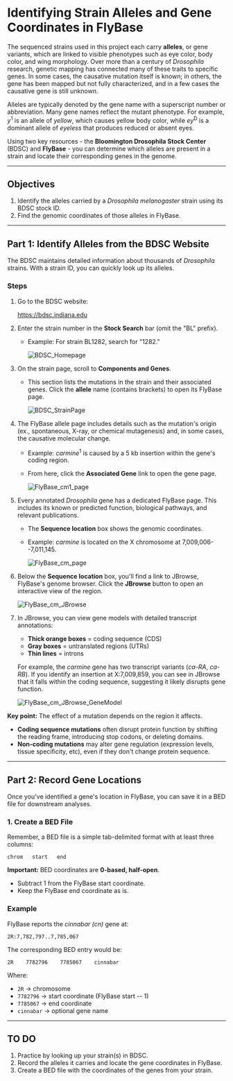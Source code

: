 # Identifying Strain Alleles and Gene Coordinates in FlyBase

The sequenced strains used in this project each carry **alleles**, or gene
variants, which are linked to visible phenotypes such as eye color, body color, and
wing morphology. Over more than a century of *Drosophila* research,
genetic mapping has connected many of these traits to specific genes. In
some cases, the causative mutation itself is known; in others, the gene
has been mapped but not fully characterized, and in a few cases the
causative gene is still unknown.

Alleles are typically denoted by the gene name with a superscript number
or abbreviation. Many gene names reflect the mutant phenotype. For
example, *y*<sup>1</sup> is an allele of *yellow*,
which causes yellow body color, while *ey*<sup>D</sup>
is a dominant allele of *eyeless* that produces reduced or absent eyes.

Using two key resources - the **Bloomington Drosophila Stock Center** (BDSC)
and **FlyBase** - you can determine which alleles are present in a strain
and locate their corresponding genes in the genome.

------------------------------------------------------------------------

## Objectives

1.  Identify the alleles carried by a *Drosophila melanogaster* strain
    using its BDSC stock ID.
2.  Find the genomic coordinates of those alleles in FlyBase.

------------------------------------------------------------------------

## Part 1: Identify Alleles from the BDSC Website

The BDSC maintains detailed information about thousands of *Drosophila*
strains. With a strain ID, you can quickly look up its alleles.

### Steps

1.  Go to the BDSC website:

    <https://bdsc.indiana.edu>

2.  Enter the strain number in the **Stock Search** bar (omit the "BL"
    prefix).

    -   Example: For strain BL1282, search for "1282."

        ![BDSC_Homepage](../images/BDSC_homepage.png)

3.  On the strain page, scroll to **Components and Genes**.

    -   This section lists the mutations in the strain and their
        associated genes. Click the **allele** name (contains brackets) to open
        its FlyBase page.

        ![BDSC_StrainPage](../images/BDSC_StrainPage.png)

4.  The FlyBase allele page includes details such as the mutation's
    origin (ex., spontaneous, X-ray, or chemical mutagenesis) and, in
    some cases, the causative molecular change.

    -   Example: *carmine*<sup>1</sup> is caused by a
        5 kb insertion within the gene's coding region.
    -   From here, click the **Associated Gene** link to open the gene
        page.

        ![FlyBase_cm1_page](../images/FlyBase_cm1_page.png)

5.  Every annotated *Drosophila* gene has a dedicated FlyBase page. This
    includes its known or predicted function, biological pathways, and
    relevant publications.

    -   The **Sequence location** box shows the genomic coordinates.
    -   Example: *carmine* is located on the X chromosome at
        7,009,006--7,011,145.

        ![FlyBase_cm_page](../images/FlyBase_cm_gene.png)

6.  Below the **Sequence location** box, you'll find a link to JBrowse,
    FlyBase's genome browser. Click the **JBrowse** button to open an
    interactive view of the region.

    ![FlyBase_cm_JBrowse](../images/FlyBase_cm_JBrowse.png)

7.  In JBrowse, you can view gene models with detailed transcript
    annotations:

    -   **Thick orange boxes** = coding sequence (CDS)
    -   **Gray boxes** = untranslated regions (UTRs)
    -   **Thin lines** = introns

    For example, the *carmine* gene has two transcript variants
    (*ca-RA*, *ca-RB*). If you identify an insertion at X:7,009,859, you
    can see in JBrowse that it falls within the coding sequence,
    suggesting it likely disrupts gene function.
    
    ![FlyBase_cm_JBrowse_GeneModel](../images/FlyBase_cm1_JBrowse_genemodel.png)

**Key point:** The effect of a mutation depends on the region it
affects.
- **Coding sequence mutations** often disrupt protein function by
shifting the reading frame, introducing stop codons, or deleting
domains.
- **Non-coding mutations** may alter gene regulation (expression levels,
tissue specificity, etc), even if they don't change protein sequence.

------------------------------------------------------------------------

## Part 2: Record Gene Locations

Once you've identified a gene's location in FlyBase, you can save it in
a BED file for downstream analyses.

### 1. Create a BED File

Remember, a BED file is a simple tab-delimited format with at least three columns:

    chrom   start   end

**Important:** BED coordinates are **0-based, half-open**.
- Subtract 1 from the FlyBase start coordinate.
- Keep the FlyBase end coordinate as is.

### Example

FlyBase reports the *cinnabar (cn)* gene at:

    2R:7,782,797..7,785,067

The corresponding BED entry would be:

    2R    7782796    7785067    cinnabar

Where:
- `2R` → chromosome
- `7782796` → start coordinate (FlyBase start -- 1)
- `7785067` → end coordinate
- `cinnabar` → optional gene name

------------------------------------------------------------------------

##  TO DO

1. Practice by looking up your strain(s) in BDSC.
2. Record the alleles it carries and locate the gene coordinates in
FlyBase.
3. Create a BED file with the coordinates of the genes from your
strain.
